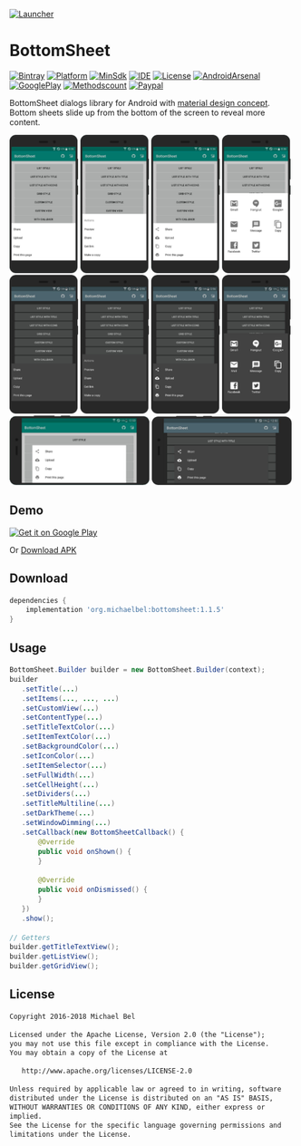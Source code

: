[apk-url]:          https://github.com/michaelbel/BottomSheet/raw/master/app/release/bottomsheet-v1.1.5.apk
[paypal-url]:       https://paypal.me/michaelbel
[github-url]:       https://github.com/michaelbel/bottomsheet
[licence-url]:      http://www.apache.org/licenses/LICENSE-2.0
[bintray-url]:      https://bintray.com/michael-bel/maven/bottomsheet/_latestVersion
[arsenal-url]:      https://android-arsenal.com/details/1/6623
[mdguides-url]:     https://material.io/guidelines/components/bottom-sheets.html#
[googleplay-url]:   https://play.google.com/store/apps/details?id=org.michaelbel.bottomsheetdialog
[methodscount-url]: http://www.methodscount.com/?lib=org.michaelbel%3Abottomsheet%3A1.1.2

[launcher-path]: ../master/app/src/main/res/mipmap-xxxhdpi/ic_launcher.png

[ide-badge]:          https://img.shields.io/badge/Android_Studio-3.0.1-009688.svg
[minsdk-badge]:       https://img.shields.io/badge/minSdkVersion-21-009688.svg
[paypal-badge]:       https://img.shields.io/badge/Donate-Paypal-009688.svg
[license-badge]:      https://img.shields.io/badge/License-Apache_v2.0-009688.svg
[arsenal-badge]:      https://img.shields.io/badge/Android%20Arsenal-BottomSheet-009688.svg?style=flat
[bintray-badge]:      https://api.bintray.com/packages/michael-bel/maven/bottomsheet/images/download.svg
[platform-badge]:     https://img.shields.io/badge/Platform-Android-009688.svg
[googleplay-badge]:   https://img.shields.io/badge/Google_Play-Demo-009688.svg
[methodscount-badge]: https://img.shields.io/badge/Methods_and_Size-355_%20%7C%20_55KB-009688.svg

<!------------------------------------------------------------------------------------------------------------------->

[![Launcher][Launcher-path]][github-url]
# BottomSheet
[![Bintray][bintray-badge]][bintray-url]
[![Platform][platform-badge]][github-url]
[![MinSdk][minsdk-badge]][github-url]
[![IDE][ide-badge]][github-url]
[![License][license-badge]][licence-url]
[![AndroidArsenal][arsenal-badge]][arsenal-url]
[![GooglePlay][googleplay-badge]][googleplay-url]
[![Methodscount][methodscount-badge]][methodscount-url]
[![Paypal][paypal-badge]][paypal-url]

BottomSheet dialogs library for Android with [material design concept][mdguides-url].
Bottom sheets slide up from the bottom of the screen to reveal more content.

<div style="dispaly:flex">
    <img style="margin-left:0px;" src="/art/screens/light_1.png" width="24%">
    <img style="margin-left:0px;" src="/art/screens/light_2.png" width="24%">
    <img style="margin-left:0px;" src="/art/screens/light_3.png" width="24%">
    <img style="margin-left:0px;" src="/art/screens/light_4.png" width="24%">
    <img style="margin-left:0px;" src="/art/screens/dark_1.png" width="24%">
    <img style="margin-left:0px;" src="/art/screens/dark_2.png" width="24%">
    <img style="margin-left:0px;" src="/art/screens/dark_3.png" width="24%">
    <img style="margin-left:0px;" src="/art/screens/dark_4.png" width="24%">
</div>

<div style="dispaly:flex;">
    <img style="margin-left:0px;" src="/art/screens/light_landscape.png" width="49%">
    <img style="margin-left:0px;" src="/art/screens/dark_landscape.png" width="49%">
</div>    

## Demo
<a href="https://play.google.com/store/apps/details?id=org.michaelbel.bottomsheetdialog" target="_blank">
  <img alt="Get it on Google Play"
       src="https://play.google.com/intl/en_us/badges/images/generic/en_badge_web_generic.png" height="100"/>
</a>

Or [Download APK][apk-url]

## Download
```gradle
dependencies {
    implementation 'org.michaelbel:bottomsheet:1.1.5'
}
```

## Usage
```java
BottomSheet.Builder builder = new BottomSheet.Builder(context);
builder
   .setTitle(...)
   .setItems(..., ..., ...)
   .setCustomView(...)
   .setContentType(...)
   .setTitleTextColor(...)
   .setItemTextColor(...)
   .setBackgroundColor(...)
   .setIconColor(...)
   .setItemSelector(...)
   .setFullWidth(...)
   .setCellHeight(...)
   .setDividers(...)
   .setTitleMultiline(...)
   .setDarkTheme(...)
   .setWindowDimming(...)
   .setCallback(new BottomSheetCallback() {
       @Override
       public void onShown() {
       }
       
       @Override
       public void onDismissed() {
       }
   })
   .show();
   
// Getters
builder.getTitleTextView();
builder.getListView();
builder.getGridView();
```

## License

    Copyright 2016-2018 Michael Bel

    Licensed under the Apache License, Version 2.0 (the "License");
    you may not use this file except in compliance with the License.
    You may obtain a copy of the License at

       http://www.apache.org/licenses/LICENSE-2.0

    Unless required by applicable law or agreed to in writing, software
    distributed under the License is distributed on an "AS IS" BASIS,
    WITHOUT WARRANTIES OR CONDITIONS OF ANY KIND, either express or implied.
    See the License for the specific language governing permissions and
    limitations under the License.
